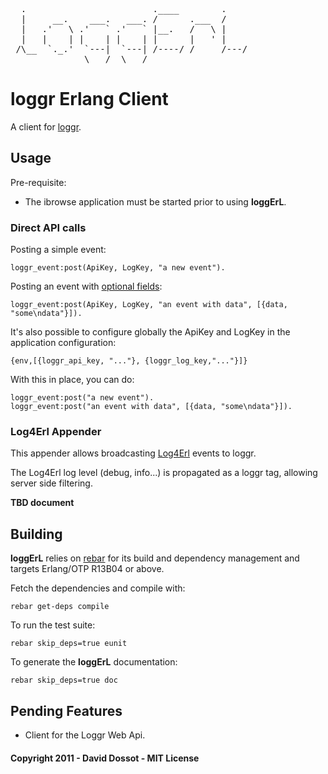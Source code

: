 <pre>
  .                        .____        .    
  |     __.    ___.   ___. /      .___  /    
  |   .'   \ .'   ` .'   ` |__.   /   \ |    
  |   |    | |    | |    | |      |   ' |    
 /\__  `._.'  `---|  `---| /----/ /     /---/
              \___/  \___/                   
</pre>

# loggr Erlang Client

A client for [loggr](http://loggr.net).

## Usage

Pre-requisite:

- The ibrowse application must be started prior to using **loggErL**.

### Direct API calls

Posting a simple event:

    loggr_event:post(ApiKey, LogKey, "a new event").

Posting an event with [optional fields](http://docs.loggr.net/events):

    loggr_event:post(ApiKey, LogKey, "an event with data", [{data, "some\ndata"}]).
    
It's also possible to configure globally the ApiKey and LogKey in the application configuration:

    {env,[{loggr_api_key, "..."}, {loggr_log_key,"..."}]}

With this in place, you can do:

    loggr_event:post("a new event").
    loggr_event:post("an event with data", [{data, "some\ndata"}]).

### Log4Erl Appender

This appender allows broadcasting [Log4Erl](https://github.com/ahmednawras/log4erl) events to loggr.

The Log4Erl log level (debug, info...) is propagated as a loggr tag, allowing server side filtering.

**TBD document**


## Building

**loggErL** relies on [rebar](http://bitbucket.org/basho/rebar/wiki/Home) for its build and dependency management and targets Erlang/OTP R13B04 or above.

Fetch the dependencies and compile with:

    rebar get-deps compile
    
To run the test suite:

    rebar skip_deps=true eunit

To generate the **loggErL** documentation:

    rebar skip_deps=true doc


## Pending Features

- Client for the Loggr Web Api.


#### Copyright 2011 - David Dossot - MIT License
